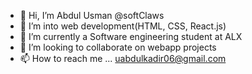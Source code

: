 - 👋 Hi, I’m Abdul Usman @softClaws
- 👀 I’m into web development(HTML, CSS, React.js)
- 🌱 I’m currently a Software engineering student at ALX
- 💞️ I’m looking to collaborate on webapp projects
- 📫 How to reach me ... uabdulkadir06@gmail.com


<!---
softClaws/softClaws is a ✨ special ✨ repository because its `README.md` (this file) appears on your GitHub profile.
You can click the Preview link to take a look at your changes.
--->

